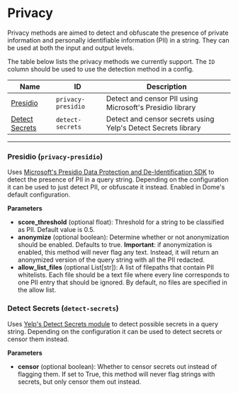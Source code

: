 # Privacy

Privacy methods are aimed to detect and obfuscate the presence of private information and personally identifiable information (PII) in a string. They can be used at both the input and output levels. 

The table below lists the privacy methods we currently support. The `ID` column should be used to use the detection method in a config. 

| Name    | ID | Description |
| -------- | ------- | ------- |
| [Presidio](#presidio-privacy-presidio)  | `privacy-presidio`  | Detect and censor PII using Microsoft's Presidio library |
| [Detect Secrets](#detect-secrets-detect-secrets) | `detect-secrets` | Detect and censor secrets using Yelp's Detect Secrets library |
---

### Presidio (`privacy-presidio`)

Uses [Microsoft's Presidio Data Protection and De-Identification SDK](https://microsoft.github.io/presidio/) to detect the presence of PII in a query string. Depending on the configuration it can be used to just detect PII, or obfuscate it instead. Enabled in Dome's default configuration. 

**Parameters**

- **score_threshold** (optional float): Threshold for a string to be classified as PII. Default value is 0.5.
- **anonymize** (optional boolean): Determine whether or not anonymization should be enabled. Defaults to true. 
**Important**: if anonymization is enabled, this method will never flag any text. Instead, it will return an anonymized version of the query string with all the PII redacted. 
- **allow_list_files** (optional List[str]): A list of filepaths that contain PII whitelists. Each file should be a text file where every line corresponds to one PII entry that should be ignored. By default, no files are specified in the allow list.

### Detect Secrets (`detect-secrets`)

Uses [Yelp's Detect Secrets module](https://github.com/Yelp/detect-secrets) to detect possible secrets in a query string. Depending on the configuration it can be used to detect secrets or censor them instead. 

**Parameters**

- **censor** (optional boolean): Whether to censor secrets out instead of flagging them. If set to True, this method will never flag strings with secrets, but only censor them out instead. 
